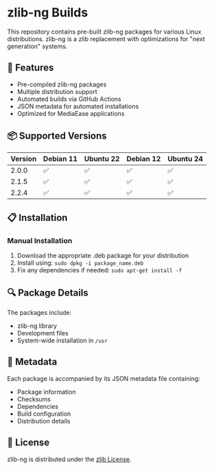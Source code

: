 # zlib-ng Builds

This repository contains pre-built zlib-ng packages for various Linux distributions. zlib-ng is a zlib replacement with optimizations for "next generation" systems.

## 🎯 Features

- Pre-compiled zlib-ng packages
- Multiple distribution support
- Automated builds via GitHub Actions
- JSON metadata for automated installations
- Optimized for MediaEase applications

## 📦 Supported Versions

| Version | Debian 11 | Ubuntu 22 | Debian 12 | Ubuntu 24 |
|---------|-----------|-----------|-----------|-----------|
| 2.0.0   | ✅        | ✅        | ✅        | ✅        |
| 2.1.5   | ✅        | ✅        | ✅        | ✅        |
| 2.2.4   | ✅        | ✅        | ✅        | ✅        |

## 📋 Installation

### Manual Installation
1. Download the appropriate .deb package for your distribution
2. Install using: `sudo dpkg -i package_name.deb`
3. Fix any dependencies if needed: `sudo apt-get install -f`

## 🔍 Package Details

The packages include:
- zlib-ng library
- Development files
- System-wide installation in `/usr`

## 📄 Metadata

Each package is accompanied by its JSON metadata file containing:
- Package information
- Checksums
- Dependencies
- Build configuration
- Distribution details

## 📝 License

zlib-ng is distributed under the [zlib License](https://github.com/zlib-ng/zlib-ng/blob/develop/LICENSE.md). 
